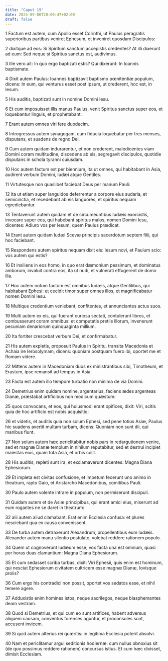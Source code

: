 ```yaml
---
title: "Caput 19"
date: 2024-09-06T20:00:47+02:00
draft: false
---
```



1 Factum est autem, cum Apollo esset Corinthi, ut Paulus peragratis superioribus partibus veniret Ephesum, et inveniret quosdam Discipulos:

2 dixitque ad eos: Si Spiritum sanctum accepistis credentes? At illi dixerunt ad eum: Sed neque si Spiritus sanctus est, audivimus.

3 Ille vero ait: In quo ergo baptizati estis? Qui dixerunt: In Ioannis baptismate.

4 Dixit autem Paulus: Ioannes baptizavit baptismo pœnitentiæ populum, dicens: In eum, qui venturus esset post ipsum, ut crederent, hoc est, in Iesum.

5 His auditis, baptizati sunt in nomine Domini Iesu.

6 Et cum imposuisset illis manus Paulus, venit Spiritus sanctus super eos, et loquebantur linguis, et prophetabant.

7 Erant autem omnes viri fere duodecim.

8 Introgressus autem synagogam, cum fiducia loquebatur per tres menses, disputans, et suadens de regno Dei.

9 Cum autem quidam indurarentur, et non crederent, maledicentes viam Domini coram multitudine, discedens ab eis, segregavit discipulos, quotidie disputans in schola tyranni cuiusdam.

10 Hoc autem factum est per biennium, ita ut omnes, qui habitabant in Asia, audirent verbum Domini, Iudæi atque Gentiles.

11 Virtutesque non quaslibet faciebat Deus per manum Pauli:

12 ita ut etiam super languidos deferrentur a corpore eius sudaria, et semicinctia, et recedebant ab eis languores, et spiritus nequam egrediebantur.

13 Tentaverunt autem quidam et de circumeuntibus Iudæis exorcistis, invocare super eos, qui habebant spiritus malos, nomen Domini Iesu, dicentes: Adiuro vos per Iesum, quem Paulus prædicat.

14 Erant autem quidam Iudæi Scevæ principis sacerdotum septem filii, qui hoc faciebant.

15 Respondens autem spiritus nequam dixit eis: Iesum novi, et Paulum scio: vos autem qui estis?

16 Et insiliens in eos homo, in quo erat dæmonium pessimum, et dominatus amborum, invaluit contra eos, ita ut nudi, et vulnerati effugerent de domo illa.

17 Hoc autem notum factum est omnibus Iudæis, atque Gentilibus, qui habitabant Ephesi: et cecidit timor super omnes illos, et magnificabatur nomen Domini Iesu.

18 Multique credentium veniebant, confitentes, et annunciantes actus suos.

19 Multi autem ex eis, qui fuerant curiosa sectati, contulerunt libros, et combusserunt coram omnibus: et computatis pretiis illorum, invenerunt pecuniam denariorum quinquaginta millium.

20 Ita fortiter crescebat verbum Dei, et confirmabatur.

21 His autem expletis, proposuit Paulus in Spiritu, transita Macedonia et Achaia ire Ierosolymam, dicens: quoniam postquam fuero ibi, oportet me et Romam videre.

22 Mittens autem in Macedoniam duos ex ministrantibus sibi, Timotheum, et Erastum, ipse remansit ad tempus in Asia.

23 Facta est autem illo tempore turbatio non minima de via Domini.

24 Demetrius enim quidam nomine, argentarius, faciens ædes argenteas Dianæ, præstabat artificibus non modicum quæstum:

25 quos convocans, et eos, qui huiusmodi erant opifices, dixit: Viri, scitis quia de hoc artificio est nobis acquisitio:

26 et videtis, et auditis quia non solum Ephesi, sed pene totius Asiæ, Paulus hic suadens avertit multam turbam, dicens: Quoniam non sunt dii, qui manibus fiunt.

27 Non solum autem hæc periclitabitur nobis pars in redargutionem venire, sed et magnæ Dianæ templum in nihilum reputabitur, sed et destrui incipiet maiestas eius, quam tota Asia, et orbis colit.

28 His auditis, repleti sunt ira, et exclamaverunt dicentes: Magna Diana Ephesiorum.

29 Et impleta est civitas confusione, et impetum fecerunt uno animo in theatrum, rapto Gaio, et Aristarcho Macedonibus, comitibus Pauli.

30 Paulo autem volente intrare in populum, non permiserunt discipuli.

31 Quidam autem et de Asiæ principibus, qui erant amici eius, miserunt ad eum rogantes ne se daret in theatrum:

32 alii autem aliud clamabant. Erat enim Ecclesia confusa: et plures nesciebant qua ex causa convenissent.

33 De turba autem detraxerunt Alexandrum, propellentibus eum Iudæis. Alexander autem manu silentio postulato, volebat reddere rationem populo.

34 Quem ut cognoverunt Iudæum esse, vox facta una est omnium, quasi per horas duas clamantium: Magna Diana Ephesiorum.

35 Et cum sedasset scriba turbas, dixit: Viri Ephesii, quis enim est hominum, qui nesciat Ephesiorum civitatem cultricem esse magnæ Dianæ, Iovisque prolis?

36 Cum ergo his contradici non possit, oportet vos sedatos esse, et nihil temere agere.

37 Adduxistis enim homines istos, neque sacrilegos, neque blasphemantes deam vestram.

38 Quod si Demetrius, et qui cum eo sunt artifices, habent adversus aliquem causam, conventus forenses aguntur, et proconsules sunt, accusent invicem.

39 Si quid autem alterius rei quæritis: in legitima Ecclesia poterit absolvi.

40 Nam et periclitamur argui seditionis hodiernæ: cum nullus obnoxius sit (de quo possimus reddere rationem) concursus istius. Et cum hæc dixisset, dimisit Ecclesiam.

